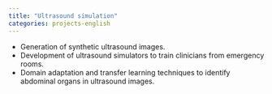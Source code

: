 ```yaml
---
title: "Ultrasound simulation"
categories: projects-english
---
```


* Generation of synthetic ultrasound images.
* Development of ultrasound simulators to train clinicians from emergency rooms.
* Domain adaptation and transfer learning techniques to identify abdominal organs in ultrasound images.